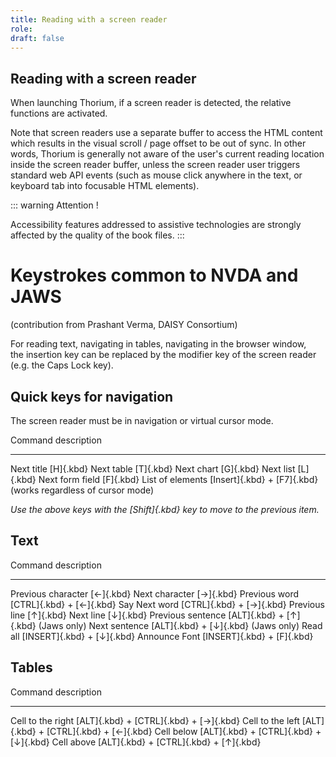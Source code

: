 ```yaml
---
title: Reading with a screen reader
role:
draft: false
---
```


## Reading with a screen reader

When launching Thorium, if a screen reader is detected, the relative
functions are activated.

Note that screen readers use a separate buffer to access the HTML
content which results in the visual scroll / page offset to be out of
sync. In other words, Thorium is generally not aware of the user\'s
current reading location inside the screen reader buffer, unless the
screen reader user triggers standard web API events (such as mouse click
anywhere in the text, or keyboard tab into focusable HTML elements).

::: warning
Attention !

Accessibility features addressed to assistive technologies are strongly
affected by the quality of the book files.
:::

# Keystrokes common to NVDA and JAWS

(contribution from Prashant Verma, DAISY Consortium)

For reading text, navigating in tables, navigating in the browser
window,\
the insertion key can be replaced by the modifier key of the screen
reader (e.g. the Caps Lock key).

## Quick keys for navigation

The screen reader must be in navigation or virtual cursor mode.

  Command            description
  ------------------ ---------------------------------------------------------------
  Next title         [H]{.kbd}
  Next table         [T]{.kbd}
  Next chart         [G]{.kbd}
  Next list          [L]{.kbd}
  Next form field    [F]{.kbd}
  List of elements   [Insert]{.kbd} + [F7]{.kbd} (works regardless of cursor mode)

*Use the above keys with the [Shift]{.kbd} key to move to the previous
item.*

## Text

  Command              description
  -------------------- -------------------------------------
  Previous character   [←]{.kbd}
  Next character       [→]{.kbd}
  Previous word        [CTRL]{.kbd} + [←]{.kbd}
  Say Next word        [CTRL]{.kbd} + [→]{.kbd}
  Previous line        [↑]{.kbd}
  Next line            [↓]{.kbd}
  Previous sentence    [ALT]{.kbd} + [↑]{.kbd} (Jaws only)
  Next sentence        [ALT]{.kbd} + [↓]{.kbd} (Jaws only)
  Read all             [INSERT]{.kbd} + [↓]{.kbd}
  Announce Font        [INSERT]{.kbd} + [F]{.kbd}

## Tables

  Command             description
  ------------------- ----------------------------------------
  Cell to the right   [ALT]{.kbd} + [CTRL]{.kbd} + [→]{.kbd}
  Cell to the left    [ALT]{.kbd} + [CTRL]{.kbd} + [←]{.kbd}
  Cell below          [ALT]{.kbd} + [CTRL]{.kbd} + [↓]{.kbd}
  Cell above          [ALT]{.kbd} + [CTRL]{.kbd} + [↑]{.kbd}
